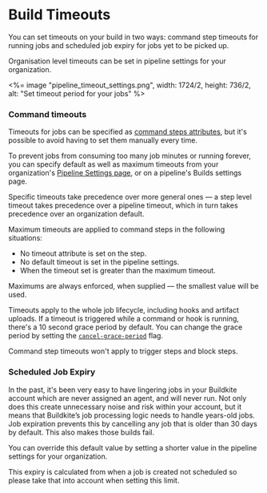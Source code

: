 # Build Timeouts

You can set timeouts on your build in two ways: command step timeouts for running jobs and scheduled job expiry for jobs yet to be picked up.

Organisation level timeouts can be set in pipeline settings for your organization.

<%= image "pipeline_timeout_settings.png", width: 1724/2, height: 736/2, alt: "Set timeout period for your jobs" %>

### Command timeouts

Timeouts for jobs can be specified as [command steps attributes](/docs/pipelines/command-step#timeout_in_minutes), but it's possible to avoid having to set them manually every time.

To prevent jobs from consuming too many job minutes or running forever, you can specify default as well as maximum timeouts from your organization's [Pipeline Settings page](https://buildkite.com/organizations/~/pipeline-settings), or on a pipeline's Builds settings page.

Specific timeouts take precedence over more general ones — a step level timeout takes precedence over a pipeline timeout, which in turn takes precedence over an organization default.

Maximum timeouts are applied to command steps in the following situations:

- No timeout attribute is set on the step.
- No default timeout is set in the pipeline settings.
- When the timeout set is greater than the maximum timeout.

Maximums are always enforced, when supplied — the smallest value will be used.

Timeouts apply to the whole job lifecycle, including hooks and artifact uploads. If a timeout is triggered while a command or hook is running, there's a 10 second grace period by default. You can change the grace period by setting the [`cancel-grace-period`](https://buildkite.com/docs/agent/v3/configuration#cancel-grace-period) flag.

Command step timeouts won't apply to trigger steps and block steps.

### Scheduled Job Expiry

In the past, it's been very easy to have lingering jobs in your Buildkite account which are never assigned an agent, and will never run. Not only does this create unnecessary noise and risk within your account, but it means that Buildkite’s job processing logic needs to handle years-old jobs. Job expiration prevents this by cancelling any job that is older than 30 days by default. This also makes those builds fail.

You can override this default value by setting a shorter value in the pipeline settings for your organization.

This expiry is calculated from when a job is created not scheduled so please take that into account when setting this limit. 